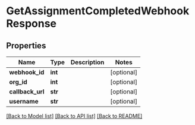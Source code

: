 # GetAssignmentCompletedWebhookResponse

## Properties
Name | Type | Description | Notes
------------ | ------------- | ------------- | -------------
**webhook_id** | **int** |  | [optional] 
**org_id** | **int** |  | [optional] 
**callback_url** | **str** |  | [optional] 
**username** | **str** |  | [optional] 

[[Back to Model list]](../README.md#documentation-for-models) [[Back to API list]](../README.md#documentation-for-api-endpoints) [[Back to README]](../README.md)


